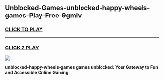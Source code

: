 
## Unblocked-Games-unblocked-happy-wheels-games-Play-Free-9gmlv
<h3>
<a href="https://premium76.site?title=unblocked-happy-wheels-games&ref=09A">CLICK TO PLAY</a></h3>
<hr>

<h3>
<a href="https://premium76.site?title=unblocked-happy-wheels-games&ref=09A">CLICK 2 PLAY</a>
  
</h3>

<a href="https://premium76.site?title=unblocked-happy-wheels-games&ref=09A"><img src="https://clearcache.store/games.png"></a>


**unblocked-happy-wheels-games games unblocked: Your Gateway to Fun and Accessible Online Gaming**

